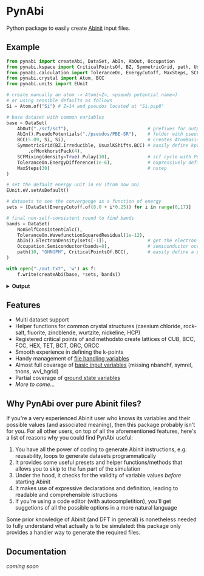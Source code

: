 # PynAbi

Python package to easily create [Abinit](https://www.abinit.org/) input files.

## Example

```python
from pynabi import createAbi, DataSet, AbIn, AbOut, Occupation
from pynabi.kspace import CriticalPointsOf, BZ, SymmetricGrid, path, UsualKShifts
from pynabi.calculation import ToleranceOn, EnergyCutoff, MaxSteps, SCFMixing, NonSelfConsistentCalc
from pynabi.crystal import Atom, BCC
from pynabi.units import EUnit

# create manually an atom -> Atom(<Z>, <pseudo potential name>)
# or using sensible defaults as follows
Si = Atom.of("Si") # Z=14 and pseudos located at "Si.psp8"

# base dataset with common variables
base = DataSet(
    AbOut("./scf/scf"),                             # prefixes for output files
    AbIn().PseudoPotentials("./pseudos/PBE-SR"),    # folder with pseudo potentials
    BCC(5.09, Si, Si),                              # creates AtomBasis and Lattice of a BCC crystal
    SymmetricGrid(BZ.Irreducible, UsualKShifts.BCC) # easily define kptopt, ngkpt, nshiftk, kpt
        .ofMonkhorstPack(4),
    SCFMixing(density=True).Pulay(10),              # scf cycle with Pulay mixing of the density based on the last 10 iteration
    ToleranceOn.EnergyDifference(1e-6),             # expressively define the tolerance
    MaxSteps(30)                                    # nstep
)

# set the default energy unit in eV (from now on)
EUnit.eV.setAsDefault()

# datasets to see the convergenge as a function of energy
sets = [DataSet(EnergyCutoff.of(8.0 + i*0.25)) for i in range(0,17)]

# final non-self-consistent round to find bands 
bands = DataSet(
    NonSelfConsistentCalc(),
    ToleranceOn.WavefunctionSquaredResidual(1e-12),
    AbIn().ElectronDensity(sets[-1]),               # get the electron density from the last dataset
    Occupation.Semiconductor(bands=8),              # semiconductor occupation (occopt=1) with 8 bands
    path(10, "GHNGPH", CriticalPointsOf.BCC),       # easily define a path in the k-space   
)

with open("./out.txt", 'w') as f:
    f.write(createAbi(base, *sets, bands))
```

<details>
<summary><b>Output</b></summary>

```txt
ndtset 18

# Atoms definition
ntypat 1
znucl 14
pseudos "Si.psp8"

# Common DataSet
natoms 2
typeat 1 1
xred 0 0 0   0.5 0.5 0.5
outdata_prefix "./scf/scf"
pp_dirpath "./pseudos/PBE-SR"
acell 5.09 5.09 5.09
angdeg 90 90 90
kptopt 1
nshiftk 2
shiftk 0.25 0.25 0.25   -0.25 -0.25 -0.25
ngkpt 4 4 4
iscf 17
npulayit 10
toldfe 1e-06
nstep 30

# DataSet 1
ecut1 8.0 eV

# DataSet 2
ecut2 8.25 eV

# DataSet 3
ecut3 8.5 eV

# DataSet 4
ecut4 8.75 eV

# DataSet 5
ecut5 9.0 eV

# DataSet 6
ecut6 9.25 eV

# DataSet 7
ecut7 9.5 eV

# DataSet 8
ecut8 9.75 eV

# DataSet 9
ecut9 10.0 eV

# DataSet 10
ecut10 10.25 eV

# DataSet 11
ecut11 10.5 eV

# DataSet 12
ecut12 10.75 eV

# DataSet 13
ecut13 11.0 eV

# DataSet 14
ecut14 11.25 eV

# DataSet 15
ecut15 11.5 eV

# DataSet 16
ecut16 11.75 eV

# DataSet 17
ecut17 12.0 eV

# DataSet 18
iscf18 -2
tolwfr18 1e-12
getden18 17
occopt18 1
nbands18 8
kptopt18 -5
kptbounds18 0 0 0   -0.5 0.5 0.5   0.0 0.5 0.0   0 0 0   0.25 0.25 0.25   -0.5 0.5 0.5
ndivsm18 10
```

</details>

## Features

 - Multi dataset support
 - Helper functions for common crystal structures (caesium chloride, rock-salt, fluorite, zincblende, wurtzite, nickeline, HCP)
 - Registered critical points of and methodsto create lattices of CUB, BCC, FCC, HEX, TET, BCT, ORC, ORCC
 - Smooth experience in defining the k-points
 - Handy management of [file handling variables](https://docs.abinit.org/variables/files/)
 - Almost full covarage of [basic input variables](https://docs.abinit.org/variables/basic/) (missing nbandhf, symrel, tnons, wvl_hgrid)
 - Partial coverage of [ground state variables](https://docs.abinit.org/variables/gstate/)
 - _More to come..._

## Why PynAbi over pure Abinit files?

If you're a very experienced Abinit user who knows its variables and their possible values (and associated meaning), then this package probably isn't for you.
For all other users, on top of all the aforementioned features, here's a list of reasons why you could find PynAbi useful:

 1. You have all the power of coding to generate Abinit instructions, e.g. reusability, loops to generate datasets programmatically
 2. It provides some useful presets and helper functions/methods that allows you to skip to the fun part of the simulation
 3. Under the hood, it checks for the validity of variable values *before* starting Abinit
 4. It makes use of expressive declarations and definition, leading to readable and comprehensible istructions
 5. If you're using a code editor (with autocompletition), you'll get suggetions of all the possible options in a more natural language 

Some prior knowledge of Abinit (and DFT in general) is nonetheless needed to fully understand what actually is to be simulated: this package only provides a handier way to generate the required files.

## Documentation

_coming soon_